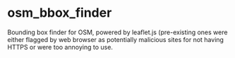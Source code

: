 # osm_bbox_finder
Bounding box finder for OSM, powered by leaflet.js (pre-existing ones were either flagged by web browser as potentially malicious sites for not having HTTPS or were too annoying to use.
